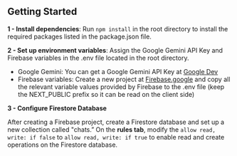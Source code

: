 ## Getting Started

**1 - Install dependencies**: Run `npm install` in the root directory to install the required packages listed in the package.json file.

**2 - Set up environment variables**: Assign the Google Gemini API Key and Firebase variables in the .env file located in the root directory.

- Google Gemini: You can get a Google Gemini API Key at [Google Dev](https://ai.google.dev/gemini-api?_gl=1*3uqr5z*_up*MQ..&gclid=CjwKCAjw2dG1BhB4EiwA998cqFEKGECQTtKlQ9oQmMMvRO3WzMTfPkVGU-3HTz9NkeCUuB8XU7mYPBoCDQIQAvD_BwE)
- Firebase variables: Create a new project at [Firebase.google](https://firebase.google.com/) and copy all the relevant variable values provided by Firebase to the .env file (keep the NEXT_PUBLIC prefix so it can be read on the client side)


**3 - Configure Firestore Database**

After creating a Firebase project, create a Firestore database and set up a new collection called "chats.” On the **rules tab**, modify the `allow read, write: if false` to `allow read, write: if true` to enable read and create operations on the Firestore database.
